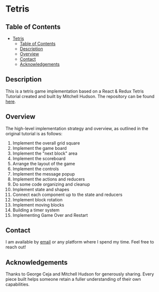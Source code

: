 # Tetris

## Table of Contents

- [Tetris](#tetris)
  - [Table of Contents](#table-of-contents)
  - [Description](#description)
  - [Overview](#overview)
  - [Contact](#contact)
  - [Acknowledgements](#acknowledgements)

## Description
  This is a tetris game implementation based on a React & Redux Tetris Tutorial created and built by Mitchell Hudson. The repository can be found [here](https://github.com/Tech-at-DU/React-Redux-Tetris-Tutorial).
## Overview
  The high-level implementation strategy and overview, as outlined in the original tutorial is as follows:
  1. Implement the overall grid square
  2. Implement the game board
  3. Implement the "next block" area
  4. Implement the scoreboard
  5. Arrange the layout of the game
  6. Implement the controls
  7. Implement the message popup
  8. Implement the actions and reducers
  9. Do some code organizing and cleanup
  10. Implement state and shapes
  11. Connect each component up to the state and reducers
  12. Implement block rotation
  13. Implement moving blocks
  14. Building a timer system
  15. Implementing Game Over and Restart 

## Contact

I am available by [email](mailto:adamray312@gmail.com) or any platform where I spend my time. Feel free to reach out!
## Acknowledgements

Thanks to George Ceja and Mitchell Hudson for generously sharing. Every piece built helps someone retain a fuller understanding of their own capabilities. 
